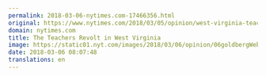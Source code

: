 ```yaml
---
permalink: 2018-03-06-nytimes.com-17466356.html
original: https://www.nytimes.com/2018/03/05/opinion/west-virginia-teachers-strike.html?partner=rss&amp;emc=rss
domain: nytimes.com
title: The Teachers Revolt in West Virginia
image: https://static01.nyt.com/images/2018/03/06/opinion/06goldbergWeb/06goldbergWeb-mediumThreeByTwo440.jpg
date: 2018-03-06 08:07:48
translations: en
---
```


